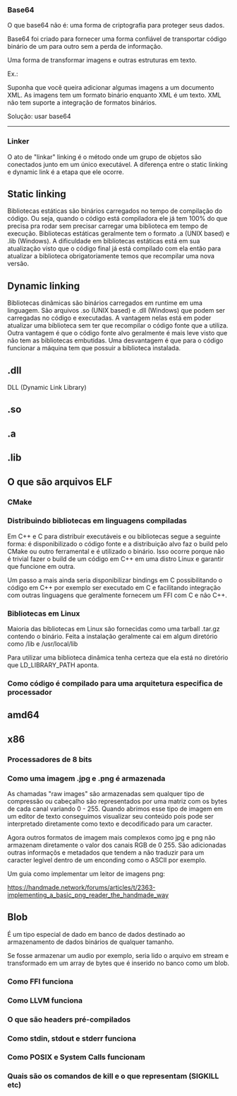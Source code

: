 ### Base64

O que base64 não é: uma forma de criptografia para proteger seus dados. 

Base64 foi criado para fornecer uma forma confiável de transportar código binário de um para outro sem a perda de informação. 

Uma forma de transformar imagens e outras estruturas em texto.

Ex.: 

Suponha que você queira adicionar algumas imagens a um documento XML. As imagens tem um formato binário enquanto XML é um texto. XML não tem suporte a integração de formatos binários. 

Solução: usar base64

<hr>

### Linker

O ato de "linkar" linking é o método onde um grupo de objetos são conectados junto em um único executável. A diferença entre o static linking e dynamic link é a etapa que ele ocorre.

## Static linking

Bibliotecas estáticas são binários carregados no tempo de compilação do código. Ou seja, quando o código está compiladora ele já tem 100% do que precisa pra rodar sem precisar carregar uma biblioteca em tempo de execução. Bibliotecas estáticas geralmente tem o formato .a (UNIX based) e .lib (Windows). A dificuldade em bibliotecas estáticas está em sua atualização visto que o código final já está compilado com ela então para atualizar a biblioteca obrigatoriamente temos que recompilar uma nova versão.


## Dynamic linking

Bibliotecas dinâmicas são binários carregados em runtime em uma linguagem. São arquivos .so (UNIX based) e .dll (Windows) que podem ser carregadas no código e executadas. A vantagem nelas está em poder atualizar uma biblioteca sem ter que recompilar o código fonte que a utiliza. Outra vantagem é que o código fonte alvo geralmente é mais leve visto que não tem as bibliotecas embutidas. Uma desvantagem é que para o código funcionar a máquina tem que possuir a biblioteca instalada.

## .dll

DLL (Dynamic Link Library)

## .so 

## .a

## .lib

## O que são arquivos ELF

### CMake

### Distribuindo bibliotecas em linguagens compiladas

Em C++ e C para distribuir executáveis e ou bibliotecas segue a seguinte forma: é disponibilizado o código fonte e a distribuição alvo faz o build pelo CMake ou outro ferramental e é utilizado o binário. Isso ocorre porque não é trivial fazer o build de um código em C++ em uma distro Linux e garantir que funcione em outra. 

Um passo a mais ainda seria disponibilizar bindings em C possibilitando o código em C++ por exemplo ser executado em C e facilitando integração com outras linguagens que geralmente fornecem um FFI com C e não C++.

### Bibliotecas em Linux

Maioria das bibliotecas em Linux são fornecidas como uma tarball .tar.gz contendo o binário. Feita a instalação geralmente cai em algum diretório como /lib e /usr/local/lib

Para utilizar uma biblioteca dinâmica tenha certeza que ela está no diretório que LD_LIBRARY_PATH aponta.

### Como código é compilado para uma arquitetura especifica de processador

## amd64

## x86

### Processadores de 8 bits

### Como uma imagem .jpg e .png é armazenada

As chamadas "raw images" são armazenadas sem qualquer tipo de compressão ou cabeçalho são representados por uma matriz com os bytes de cada canal variando 0 - 255. Quando abrimos esse tipo de imagem em um editor de texto conseguimos visualizar seu conteúdo pois pode ser interpretado diretamente como texto e decodificado para um caracter. 

Agora outros formatos de imagem mais complexos como jpg e png não armazenam diretamente o valor dos canais RGB de 0 255. São adicionadas outras informaçõs e metadados que tendem a não traduzir para um caracter legível dentro de um enconding como o ASCII por exemplo. 

Um guia como implementar um leitor de imagens png: 

https://handmade.network/forums/articles/t/2363-implementing_a_basic_png_reader_the_handmade_way

## Blob 

É um tipo especial de dado em banco de dados destinado ao armazenamento de dados binários de qualquer tamanho. 

Se fosse armazenar um audio por exemplo, seria lido o arquivo em stream e transformado em um array de bytes que é inserido no banco como um blob.

### Como FFI funciona

### Como LLVM funciona


### O que são headers pré-compilados


### Como stdin, stdout e stderr funciona


### Como POSIX e System Calls funcionam

### Quais são os comandos de kill e o que representam (SIGKILL etc)